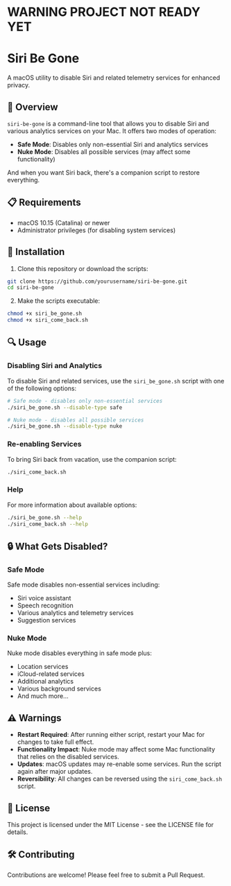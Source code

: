 # WARNING PROJECT NOT READY YET

# Siri Be Gone

A macOS utility to disable Siri and related telemetry services for enhanced privacy.

## 🚀 Overview

`siri-be-gone` is a command-line tool that allows you to disable Siri and various analytics services on your Mac. It offers two modes of operation:

- **Safe Mode**: Disables only non-essential Siri and analytics services
- **Nuke Mode**: Disables all possible services (may affect some functionality)

And when you want Siri back, there's a companion script to restore everything.

## 📋 Requirements

- macOS 10.15 (Catalina) or newer
- Administrator privileges (for disabling system services)

## 🔧 Installation

1. Clone this repository or download the scripts:

```bash
git clone https://github.com/yourusername/siri-be-gone.git
cd siri-be-gone
```

2. Make the scripts executable:

```bash
chmod +x siri_be_gone.sh
chmod +x siri_come_back.sh
```

## 🔍 Usage

### Disabling Siri and Analytics

To disable Siri and related services, use the `siri_be_gone.sh` script with one of the following options:

```bash
# Safe mode - disables only non-essential services
./siri_be_gone.sh --disable-type safe

# Nuke mode - disables all possible services
./siri_be_gone.sh --disable-type nuke
```

### Re-enabling Services

To bring Siri back from vacation, use the companion script:

```bash
./siri_come_back.sh
```

### Help

For more information about available options:

```bash
./siri_be_gone.sh --help
./siri_come_back.sh --help
```

## 🔒 What Gets Disabled?

### Safe Mode

Safe mode disables non-essential services including:

- Siri voice assistant
- Speech recognition
- Various analytics and telemetry services
- Suggestion services

### Nuke Mode

Nuke mode disables everything in safe mode plus:

- Location services
- iCloud-related services
- Additional analytics
- Various background services
- And much more...

## ⚠️ Warnings

- **Restart Required**: After running either script, restart your Mac for changes to take full effect.
- **Functionality Impact**: Nuke mode may affect some Mac functionality that relies on the disabled services.
- **Updates**: macOS updates may re-enable some services. Run the script again after major updates.
- **Reversibility**: All changes can be reversed using the `siri_come_back.sh` script.

## 📜 License

This project is licensed under the MIT License - see the LICENSE file for details.

## 🛠️ Contributing

Contributions are welcome! Please feel free to submit a Pull Request.
